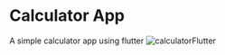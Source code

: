 # Calculator App
A simple calculator app using flutter
![calculatorFlutter](https://github.com/user-attachments/assets/131a9b8d-b68b-4ede-87b0-ac0a9322cb55)
